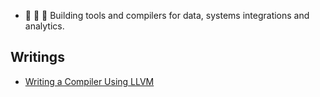 - 🔭 🔨 🔧 Building tools and compilers for data, systems integrations and analytics. 

## Writings
* [Writing a Compiler Using LLVM](./compiler.md)
